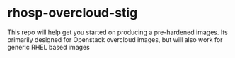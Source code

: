 # rhosp-overcloud-stig
This repo will help get you started on producing a pre-hardened images. Its primarily designed for Openstack overcloud images, but will also work for generic RHEL based images

